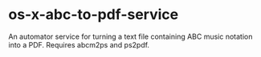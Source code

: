 os-x-abc-to-pdf-service
=======================

An automator service for turning a text file containing ABC music notation into a PDF. Requires abcm2ps and ps2pdf.